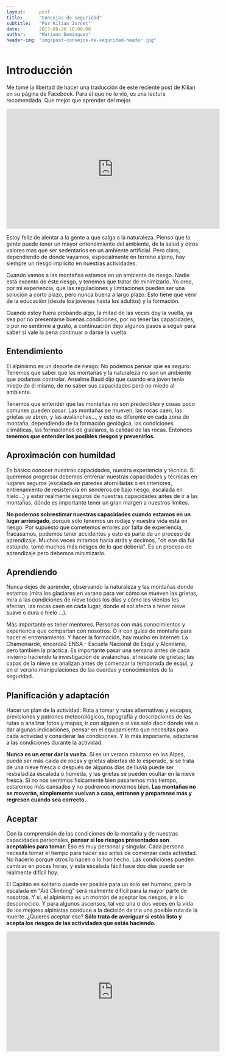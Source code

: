 ```yaml
---
layout:     post
title:      "Consejos de seguridad"
subtitle:   "Por Kilian Jornet"
date:       2017-08-20 18:00:00
author:     "Mariano Dominguez"
header-img: "img/post-consejos-de-seguridad-header.jpg"
---
```


<h1 id="introducción-">Introducción</h1>

<p>Me tomé la libertad de hacer una traducción de este reciente post de Kilian en su página de Facebook. Para el que no lo vió, es una lectura recomendada. Que mejor que aprender del mejor.<p>

<center><iframe src="https://www.facebook.com/plugins/video.php?href=https%3A%2F%2Fwww.facebook.com%2Fkilianjornet%2Fvideos%2F10154661024040178%2F&show_text=0&width=560" width="560" height="315" style="border:none;overflow:hidden" scrolling="no" frameborder="0" allowTransparency="true" allowFullScreen="true"></iframe></center>

<p>Estoy feliz de alentar a la gente a que salga a la naturaleza. Pienso que la gente puede tener un mayor entendimiento del ambiente, de la salud y otros valores mas que ser sedentarios en un ambiente artificial. Pero claro, dependiendo de donde vayamos, especialmente en terreno alpino, hay siempre un riesgo implícito en nuestras actividades.<p>

<p>Cuando vamos a las montañas estamos en un ambiente de riesgo. Nadie está excento de éste riesgo, y tenemos que tratar de minimizarlo. Yo creo, por mi experiencia, que las regulaciones y limitaciones pueden ser una solución a corto plazo, pero nunca buena a largo plazo. Esto tiene que venir de la educación (desde los jovenes hasta los adultos) y la formación.<p>

<p>Cuando estoy fuera probando algo, la mitad de las veces doy la vuelta, ya sea por no presentarse buenas condiciones, por no tener las capacidades, o por no sentirme a gusto, a continuación dejo algunos pasos a seguir para saber si vale la pena continuar o darse la vuelta.<p>

<h2 id="entendimiento-">Entendimiento</h2>

<p>El alpinismo es un deporte de riesgo. No podemos pensar que es seguro. Tenemos que saber que las montañas y la naturaleza no son un ambiente que podamos controlar. Anselme Baud dijo que cuando era joven tenía miedo de él mismo, de no saber sus capacidades pero no miedo al ambiente.<p>

<p>Tenemos que entender que las montañas no son predecibles y cosas poco comunes pueden pasar. Las montañas se mueven, las rocas caen, las grietas se abren, y las avalanchas..., y esto es diferente en cada zona de montaña, dependiendo de la formación geológica, las condiciones climáticas, las formaciones de glaciares, la calidad de las rocas. Entonces <b>tenemos que entender los posibles riesgos y prevenirlos.</b><p>

<h2 id="aproximación-con-humildad-">Aproximación con humildad</h2>

<p>Es básico conocer nuestras capacidades, nuestra experiencia y técnica. Si queremos progresar debemos entrenar nuestras capacidades y técnicas en lugares seguros (escalada en paredes atornilladas o en interiores, entrenamiento de resistencia en senderos de bajo riesgo, escalada en hielo...) y estar realmente seguros de nuestras capacidades antes de ir a las montañas, dónde es importante tener un gran margen a nuestros límites.<p>

<p><b>No podemos sobrestimar nuestras capacidades cuando estamos en un lugar arriesgado</b>, porque sólo tenemos un rodaje y nuestra vida está en riesgo. Por supuesto que cometemos errores por falta de experiencia, fracasamos, podemos tener accidentes y esto es parte de un proceso de aprendizaje. Muchas veces miramos hacia atrás y decimos, "oh ese día fui estúpido, tomé muchos más riesgos de lo que debería". Es un proceso de aprendizaje pero debemos minimizarlo.<p>

<h2 id="aprendiendo-">Aprendiendo</h2>

<p>Nunca dejes de aprender, observando la naturaleza y las montañas donde estamos (mira los glaciares en verano para ver cómo se mueven las grietas, mira a las condiciones de nieve todos los días y cómo los vientos les afectan, las rocas caen en cada lugar, donde el sol afecta a tener nieve suave o dura o hielo ...).<p>

<p>Más importante es tener mentores. Personas con más conocimientos y experiencia que compartan con nosotros. O ir con guías de montaña para hacer el entrenamiento. Y hacer la formación, hay mucho en internet: La Chamoniarde, encorda2 ENSA - Escuela Nacional de Esquí y Alpinismo, pero también la práctica. Es importante pasar una semana antes de cada invierno haciendo la investigación de avalanchas, el rescate de grietas; las capas de la nieve se analizan antes de comenzar la temporada de esquí, y en el verano manipulaciones de las cuerdas y conocimientos de la seguridad.<p>

<h2 id="planificación-y-adaptación-">Planificación y adaptación</h2>

<p>Hacer un plan de la actividad: Ruta a tomar y rutas alternativas y escapes, previsiones y patrones meteorológicos, topografía y descripciones de las rutas o analizar fotos y mapas, ir con alguien o si vas solo decir dónde vas o dar algunas indicaciones, pensar en el equipamiento que necesitas para cada actividad y considerar las condiciones. Y lo más importante, adaptarse a las condiciones durante la actividad.<p>

<p><b>Nunca es un error dar la vuelta.</b> Si es un verano caluroso en los Alpes, puede ser más caída de rocas y grietas abiertas de lo esperado, si se trata de una nieve fresca o después de algunos días de lluvia puede ser resbaladiza escalada o húmeda, y las grietas se pueden ocultar en la nieve fresca. Si no nos sentimos físicamente bien pasaremos más tiempo, estaremos más cansados y no podremos movernos bien. <b>Las montañas no se moverán, simplemente vuelvan a casa, entrenen y preparense más y regresen cuando sea correcto.</b><p>

<h2 id="aceptar">Aceptar</h2>

<p>Con la comprensión de las condiciones de la montaña y de nuestras capacidades personales, <b>pensar si los riesgos presentados son aceptables para tomar.</b> Eso es muy personal y singular. Cada persona necesita tomar el tiempo para hacer eso antes de comenzar cada actividad. No hacerlo porque otros lo hacen o lo han hecho. Las condiciones pueden cambiar en pocas horas, y esta escalada fácil hace dos días puede ser realmente difícil hoy.<p>

<p>El Capitán en solitario puede ser posible para un solo ser humano, pero la escalada en "Aid Climbing" será realmente difícil para la mayor parte de nosotros. Y sí, el alpinismo es un montón de aceptar los riesgos, ir a lo desconocido. Y para algunos ascensos, tal vez una o dos veces en la vida de los mejores alpinistas conduce a la decisión de ir a una posible ruta de la muerte. ¿Quieres aceptar eso? <b>Sólo trata de averiguar si estás listo y acepta los riesgos de las actividades que estás haciendo.</b><p>

<iframe width="560" height="315" src="https://www.youtube.com/embed/Phl82D57P58" frameborder="0" allowfullscreen></iframe>
